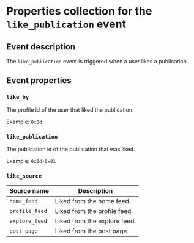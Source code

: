 # Properties collection for the `like_publication` event

## Event description

The `like_publication` event is triggered when a user likes a publication.

## Event properties

### `like_by`

The profile id of the user that liked the publication.

Example: `0x0d`

### `like_publication`

The publication id of the publication that was liked.

Example: `0x0d-0x01`

### `like_source`

| **Source name** | **Description**              |
| --------------- | ---------------------------- |
| `home_feed`     | Liked from the home feed.    |
| `profile_feed`  | Liked from the profile feed. |
| `explore_feed`  | Liked from the explore feed. |
| `post_page`     | Liked from the post page.    |
